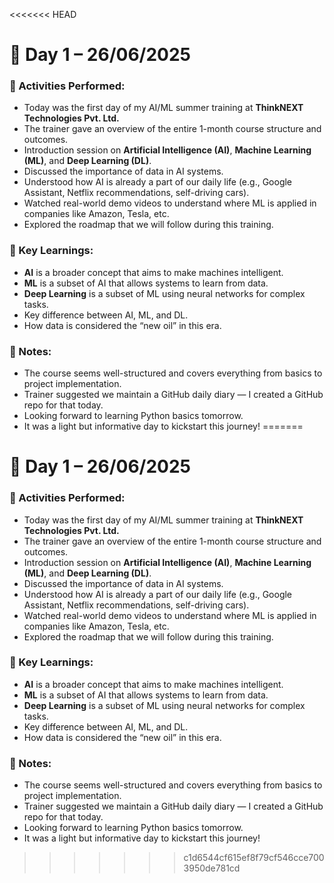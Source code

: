 <<<<<<< HEAD
# 📘 Day 1 – 26/06/2025

### 📅 Activities Performed:
- Today was the first day of my AI/ML summer training at **ThinkNEXT Technologies Pvt. Ltd.**
- The trainer gave an overview of the entire 1-month course structure and outcomes.
- Introduction session on **Artificial Intelligence (AI)**, **Machine Learning (ML)**, and **Deep Learning (DL)**.
- Discussed the importance of data in AI systems.
- Understood how AI is already a part of our daily life (e.g., Google Assistant, Netflix recommendations, self-driving cars).
- Watched real-world demo videos to understand where ML is applied in companies like Amazon, Tesla, etc.
- Explored the roadmap that we will follow during this training.

### 🧠 Key Learnings:
- **AI** is a broader concept that aims to make machines intelligent.
- **ML** is a subset of AI that allows systems to learn from data.
- **Deep Learning** is a subset of ML using neural networks for complex tasks.
- Key difference between AI, ML, and DL.
- How data is considered the “new oil” in this era.

### 📝 Notes:
- The course seems well-structured and covers everything from basics to project implementation.
- Trainer suggested we maintain a GitHub daily diary — I created a GitHub repo for that today.
- Looking forward to learning Python basics tomorrow.
- It was a light but informative day to kickstart this journey!
=======
# 📘 Day 1 – 26/06/2025

### 📅 Activities Performed:
- Today was the first day of my AI/ML summer training at **ThinkNEXT Technologies Pvt. Ltd.**
- The trainer gave an overview of the entire 1-month course structure and outcomes.
- Introduction session on **Artificial Intelligence (AI)**, **Machine Learning (ML)**, and **Deep Learning (DL)**.
- Discussed the importance of data in AI systems.
- Understood how AI is already a part of our daily life (e.g., Google Assistant, Netflix recommendations, self-driving cars).
- Watched real-world demo videos to understand where ML is applied in companies like Amazon, Tesla, etc.
- Explored the roadmap that we will follow during this training.

### 🧠 Key Learnings:
- **AI** is a broader concept that aims to make machines intelligent.
- **ML** is a subset of AI that allows systems to learn from data.
- **Deep Learning** is a subset of ML using neural networks for complex tasks.
- Key difference between AI, ML, and DL.
- How data is considered the “new oil” in this era.

### 📝 Notes:
- The course seems well-structured and covers everything from basics to project implementation.
- Trainer suggested we maintain a GitHub daily diary — I created a GitHub repo for that today.
- Looking forward to learning Python basics tomorrow.
- It was a light but informative day to kickstart this journey!
>>>>>>> c1d6544cf615ef8f79cf546cce7003950de781cd
